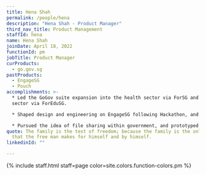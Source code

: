 ```yaml
---
title: Hena Shah
permalink: /people/hena
description: "Hena Shah - Product Manager"
third_nav_title: Product Management
staffId: hena
name: Hena Shah
joinDate: April 18, 2022
functionId: pm
jobTitle: Product Manager
curProducts:
  - go.gov.sg
pastProducts:
  - EngageSG
  - Pouch
accomplishments: >-
  * Led the GoGov suite expansion into the health sector via ForSG and education
  sector via ForEduSG.

  * Shaped design and engineering on EngageSG following Hackathon, and has since prepared a roadmap for product iteration.

  * Pursued the idea of file sharing within government, and prototyped Pouch.
quote: The family is the test of freedom; because the family is the only thing
  that the free man makes for himself and by himself.
linkedinId: ""

---
```


{% include staff.html staff=page color=site.colors.function-colors.pm %}
